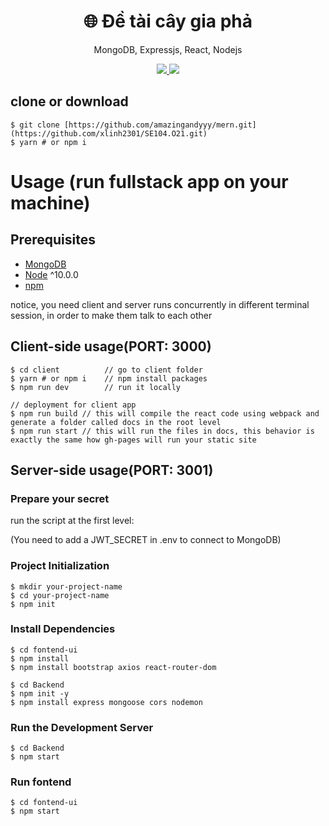 <h1 align="center">
🌐 Đề tài cây gia phả
</h1>
<p align="center">
MongoDB, Expressjs, React, Nodejs
</p>

<p align="center">
   <a href="https://github.com/amazingandyyy/mern/blob/master/LICENSE">
      <img src="https://img.shields.io/badge/License-MIT-green.svg" />
   </a>
   <a href="https://circleci.com/gh/amazingandyyy/mern">
      <img src="https://circleci.com/gh/amazingandyyy/mern.svg?style=svg" />
   </a>
</p>

## clone or download
```terminal
$ git clone [https://github.com/amazingandyyy/mern.git](https://github.com/xlinh2301/SE104.O21.git)
$ yarn # or npm i
```

# Usage (run fullstack app on your machine)

## Prerequisites
- [MongoDB](https://gist.github.com/nrollr/9f523ae17ecdbb50311980503409aeb3)
- [Node](https://nodejs.org/en/download/) ^10.0.0
- [npm](https://nodejs.org/en/download/package-manager/)

notice, you need client and server runs concurrently in different terminal session, in order to make them talk to each other

## Client-side usage(PORT: 3000)
```terminal
$ cd client          // go to client folder
$ yarn # or npm i    // npm install packages
$ npm run dev        // run it locally

// deployment for client app
$ npm run build // this will compile the react code using webpack and generate a folder called docs in the root level
$ npm run start // this will run the files in docs, this behavior is exactly the same how gh-pages will run your static site
```

## Server-side usage(PORT: 3001)

### Prepare your secret

run the script at the first level:

(You need to add a JWT_SECRET in .env to connect to MongoDB)

### Project Initialization

```terminal
$ mkdir your-project-name
$ cd your-project-name
$ npm init
```
### Install Dependencies
```terminal
$ cd fontend-ui
$ npm install
$ npm install bootstrap axios react-router-dom

$ cd Backend
$ npm init -y
$ npm install express mongoose cors nodemon
```
### Run the Development Server
```terminal
$ cd Backend
$ npm start
```
### Run fontend
```terminal
$ cd fontend-ui
$ npm start
```
